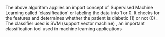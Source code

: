 The above algorithm applies an import concept of Supervised Machine Learning called 'classification' or labeling the data into 1 or 0. It checks for the features and determines 
whether the patient is diabetic (1) or not (0) . The classifier used is SVM (support vector machine) , an important classification tool used in machine learning applications

